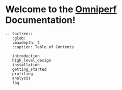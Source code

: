 # Welcome to the [Omniperf](https://github.com/AMDResearch/omniperf) Documentation!

```eval_rst
.. toctree::
   :glob:
   :maxdepth: 4
   :caption: Table of Contents

   introduction
   high_level_design
   installation
   getting_started
   profiling
   analysis
   faq
```
